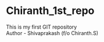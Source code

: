 # Chiranth_1st_repo
This is my first GIT repository 
<br> 
Author - Shivaprakash (f/o Chiranth.S)
 
